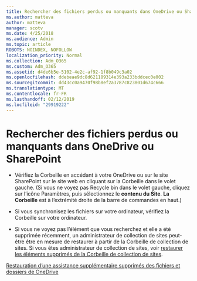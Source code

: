 ```yaml
---
title: Rechercher des fichiers perdus ou manquants dans OneDrive ou SharePoint
ms.author: matteva
author: matteva
manager: scotv
ms.date: 4/25/2018
ms.audience: Admin
ms.topic: article
ROBOTS: NOINDEX, NOFOLLOW
localization_priority: Normal
ms.collection: Adm_O365
ms.custom: Adm_O365
ms.assetid: d4de6b5e-5102-4e2c-af92-1f8b049c3a02
ms.openlocfilehash: ddebeae9dc8d621189314e393a233bddcec0e002
ms.sourcegitcommit: dd43cc0a9470f98b8ef2a3787c823801d674c666
ms.translationtype: MT
ms.contentlocale: fr-FR
ms.lasthandoff: 02/12/2019
ms.locfileid: "29919222"
---
```

# <a name="find-lost-or-missing-files-in-onedrive-or-sharepoint"></a>Rechercher des fichiers perdus ou manquants dans OneDrive ou SharePoint

- Vérifiez la Corbeille en accédant à votre OneDrive ou sur le site SharePoint sur le site web en cliquant sur la Corbeille dans le volet gauche. (Si vous ne voyez pas Recycle bin dans le volet gauche, cliquez sur l’icône Paramètres, puis sélectionnez le **contenu du Site**. **La Corbeille** est à l’extrémité droite de la barre de commandes en haut.) 
    
- Si vous synchronisez les fichiers sur votre ordinateur, vérifiez la Corbeille sur votre ordinateur. 
    
- Si vous ne voyez pas l’élément que vous recherchez et elle a été supprimée récemment, un administrateur de collection de sites peut-être être en mesure de restaurer à partir de la Corbeille de collection de sites. Si vous êtes administrateur de collection de sites, voir [restaurer les éléments supprimés de la Corbeille de collection de sites](https://go.microsoft.com/fwlink/?linkid=866439).
    
[Restauration d’une assistance supplémentaire supprimés des fichiers et dossiers de OneDrive](https://go.microsoft.com/fwlink/?linkid=872872)
  


